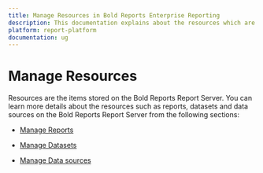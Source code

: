 ```yaml
---
title: Manage Resources in Bold Reports Enterprise Reporting
description: This documentation explains about the resources which are maintained in the Bold Reports Report Server
platform: report-platform
documentation: ug
---
```


# Manage Resources

Resources are the items stored on the Bold Reports Report Server. You can learn more details about the resources such as reports, datasets and data sources on the Bold Reports Report Server from the following sections:

* [Manage Reports](./../../designer-guide/manage-content/reports/)

* [Manage Datasets](./../../designer-guide/manage-content/data-sources-management/)

* [Manage Data sources](./../../designer-guide/manage-content/dataset-management/)